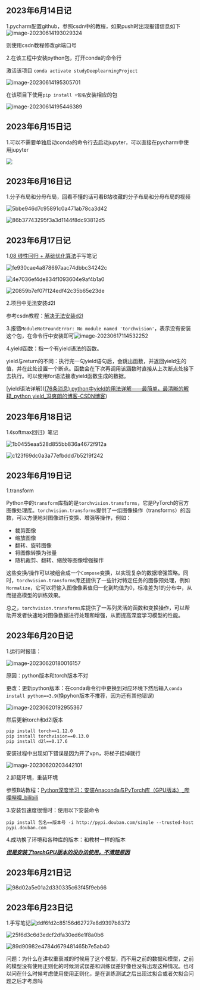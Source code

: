 ## 2023年6月14日记

1.pycharm配置github，参照csdn中的教程，如果push时出现报错信息如下
![image-20230614193029324](笔记/image-20230614193029324.png)

则使用csdn教程修改git端口号

2.在该工程中安装python包，打开conda的命令行

激活该项目 `conda activate studyDeeplearningProject`

![image-20230614195305701](笔记/image-20230614195305701.png)

在该项目下使用`pip install +包名`安装相应的包

![image-20230614195446389](笔记/image-20230614195446389.png)

## 2023年6月15日记

1.可以不需要单独启动conda的命令行去启动jupyter，可以直接在pycharm中使用jupyter

![](笔记/image-20230615094121244.png)

## 2023年6月16日记

1.分子布局和分母布局，回看不懂的话可看B站收藏的分子布局和分母布局的视频

![5bbe946d7c95891c0a471ab78ca3d42](笔记/5bbe946d7c95891c0a471ab78ca3d42.jpg)

![86b37743295f3a3d1144f8dc93812d5](笔记/86b37743295f3a3d1144f8dc93812d5.jpg)

## 2023年6月17日记

1.[08 线性回归 + 基础优化算法](https://www.bilibili.com/video/BV1PX4y1g7KC?spm_id_from=333.1245.0.0)手写笔记

![fe930cae4a878697aac74dbbc34242c](笔记/fe930cae4a878697aac74dbbc34242c.jpg)

![4e7036ef4de834f1093604e9af4b1a0](笔记/4e7036ef4de834f1093604e9af4b1a0.jpg)

![20859b7ef07f124edf42c35b65e23de](笔记/20859b7ef07f124edf42c35b65e23de.jpg)

2.项目中无法安装d2l

参考csdn教程：[解决无法安装d2l](https://blog.csdn.net/sriting/article/details/129600084?ops_request_misc=%257B%2522request%255Fid%2522%253A%2522168697137016800226566225%2522%252C%2522scm%2522%253A%252220140713.130102334.pc%255Fall.%2522%257D&request_id=168697137016800226566225&biz_id=0&utm_medium=distribute.pc_search_result.none-task-blog-2~all~first_rank_ecpm_v1~rank_v31_ecpm-4-129600084-null-null.142^v88^koosearch_v1,239^v2^insert_chatgpt&utm_term=ERROR%3A%20Failed%20building%20wheel%20for%20pandas%20Failed%20to%20build%20pandas%20ERROR%3A%20Could%20not%20build%20wheels%20for%20pandas%2C%20which%20is%20required%20to%20install%20pyproject.toml-based%20projects&spm=1018.2226.3001.4187)

3.报错`ModuleNotFoundError: No module named 'torchvision'`，表示没有安装这个包，在命令行中安装即可![image-20230617114532252](笔记/image-20230617114532252.png)

4.yield函数：指一个有yield语法的函数。

yield与return的不同：执行完一句yield语句后，会跳出函数，并返回yield生的值，并在此处设置一个断点。函数会在下次再调用该涵数时直接从上次断点处接下去执行。可以使用for语法接收yield函数生成的数据。

[yield语法详解]([(76条消息) python中yield的用法详解——最简单，最清晰的解释_python yield_冯爽朗的博客-CSDN博客](https://blog.csdn.net/mieleizhi0522/article/details/82142856?ops_request_misc=%7B%22request%5Fid%22%3A%22168699956216800211544533%22%2C%22scm%22%3A%2220140713.130102334.pc%5Fall.%22%7D&request_id=168699956216800211544533&biz_id=0&utm_medium=distribute.pc_search_result.none-task-blog-2~all~first_rank_ecpm_v1~rank_v31_ecpm-2-82142856-null-null.142^v88^koosearch_v1,239^v2^insert_chatgpt&utm_term=python中的yield和for&spm=1018.2226.3001.4187))

## 2023年6月18日记

1.《softmax回归》笔记

![1b0455eaa528d855bb836a4672f912a](笔记/1b0455eaa528d855bb836a4672f912a.jpg)

![c123f69dc0a3a77efbddd7b5219f242](笔记/c123f69dc0a3a77efbddd7b5219f242.jpg)

## 2023年6月19日记

1.transform

Python中的`transform`库指的是`torchvision.transforms`，它是PyTorch的官方图像处理库。`torchvision.transforms`提供了一组图像操作（transforms）的函数，可以方便地对图像进行变换、增强等操作，例如：

- 裁剪图像
- 缩放图像
- 翻转、旋转图像
- 将图像转换为张量
- 随机裁剪、翻转、缩放等图像增强操作

这些变换/操作可以被组合成一个`Compose`变换，以实现复杂的数据增强策略。同时，`torchvision.transforms`库还提供了一些针对特定任务的图像预处理，例如`Normalize`，它可以将输入图像像素值归一化到均值为0，标准差为1的分布中，从而提高模型的训练效果。

总之，`torchvision.transforms`库提供了一系列灵活的函数和变换操作，可以帮助开发者快速地对图像数据进行处理和增强，从而提高深度学习模型的性能。

## 2023年6月20日记

1.运行时报错：

![image-20230620180016157](笔记/image-20230620180016157.png)

原因：python版本和torch版本不对

更改：更新python版本：在conda命令行中更换到对应环境下然后输入`conda install python==3.9`(换pyhon版本不推荐，因为还有其他错误)

![image-20230620192955367](笔记/image-20230620192955367.png)

然后更新torch和d2l版本

```
pip install torch==1.12.0
pip install torchvision==0.13.0
pip install d2l==0.17.6
```

安装过程中出现如下错误是因为开了vpn，将梯子挂掉就行

![image-20230620203442101](笔记/image-20230620203442101.png)

2.卸载环境，重装环境

参照B站教程：[Python深度学习：安装Anaconda与PyTorch库（GPU版本）_哔哩哔哩_bilibili](https://www.bilibili.com/video/BV1cD4y1H7Tk/?spm_id_from=333.337.search-card.all.click&vd_source=c59feb47a212ec5cb8076f498bab7429)

3.安装包速度很慢时：使用以下安装命令

```text
pip install 包名==版本号 -i http://pypi.douban.com/simple --trusted-host pypi.douban.com
```

4.成功换了环境和各种库的版本：和教材一样的版本

***<u>但是安装了torchGPU版本的没办法使用，不清楚原因</u>***

## 2023年6月21日记

![98d02a5e01a2d330335c63f45f9eb66](笔记/98d02a5e01a2d330335c63f45f9eb66.jpg)

## 2023年6月23日记

1.手写笔记![ddf6fd2c85156d62727e8d9397b8372](笔记/ddf6fd2c85156d62727e8d9397b8372.jpg)

![25f6d3c6d3edcf2dfa30ed6e1f8a0b6](笔记/25f6d3c6d3edcf2dfa30ed6e1f8a0b6.jpg)

![89d90982e4784d679481465b7e5ab40](笔记/89d90982e4784d679481465b7e5ab40.jpg)

问题：为什么在讲权重衰减的时候用了这个模型，而不用之前的数据和模型，之前的模型没有使用正则化的时候测试误差和训练误差好像也没有出现这种情况。也可以问在什么时候考虑使用使用正则化，是在训练测试之后出现过拟合或者欠拟合问题之后才考虑吗